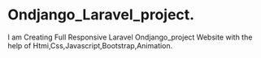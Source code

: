 # Ondjango_Laravel_project.
I am Creating Full Responsive Laravel Ondjango_project Website with the help of Htmi,Css,Javascript,Bootstrap,Animation.
